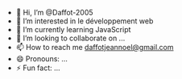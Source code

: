 - 👋 Hi, I’m @Daffot-2005
- 👀 I’m interested in le développement web
- 🌱 I’m currently learning JavaScript 
- 💞️ I’m looking to collaborate on ...
- 📫 How to reach me daffotjeannoel@gmail.com
- 😄 Pronouns: ...
- ⚡ Fun fact: ...

<!---
Daffot-2005/Daffot-2005 is a ✨ special ✨ repository because its `README.md` (this file) appears on your GitHub profile.
You can click the Preview link to take a look at your changes.
--->
